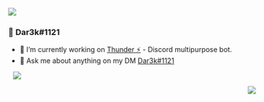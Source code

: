 <a href= "https://discord.com/users/637206828572475392"><img align="left" src="https://lanyard-profile-readme.vercel.app/api/637206828572475392?bg=00000000" /></a>
  <br>
### 👋 **Dar3k#1121**

- 🔭 I’m currently working on [Thunder ⚡](https://thunder.fun) - Discord multipurpose bot.
- 💬 Ask me about anything on my DM [Dar3k#1121](https://thunder.fun/support)
 
<a  href="https://github.com/Dar3k-tech?tab=repositories"><img align="center" style="position:relative; left:10px;" src="https://github-readme-stats.vercel.app/api/top-langs/?username=Dar3k-tech&layout=compact&title_color=2ecc71&icon_color=79ff97&text_color=9f9f9f&bg_color=151515"></a>
  
<a href="https://thunder.fun/invite"><img align="right" src="https://komarev.com/ghpvc/?username=Dar3k-tech&color=2f3136">
<!-- 
  
<img align="right" src="https://discord.com/api/guilds/906487354708086814/widget.png?style=banner2" alt="Discord Banner 2"/>
 -->
